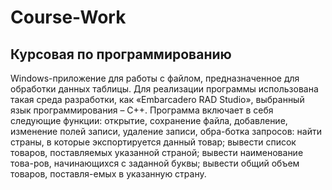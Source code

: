 # Course-Work
## Курсовая по программированию
Windows-приложение для работы с файлом, предназначенное для обработки данных таблицы. 
Для реализации программы использована такая среда разработки, как «Embarcadero RAD Studio», выбранный язык программирования – C++.
Программа включает в себя следующие функции: открытие, сохранение файла, добавление, изменение полей записи, удаление записи, 
обра-ботка запросов: найти страны, в которые экспортируется данный товар; вывести список товаров, поставляемых указанной страной; вывести наименование това-ров, начинающихся с заданной буквы; вывести общий объем товаров, поставля-емых в указанную страну. 

